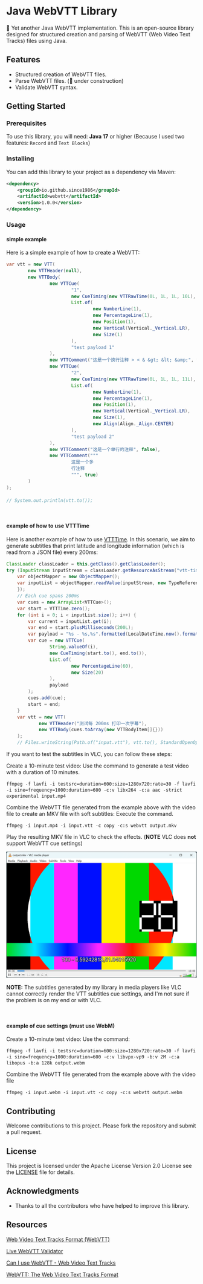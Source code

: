 # Java WebVTT Library

🚧 Yet another Java WebVTT implementation.
This is an open-source library designed for structured creation and parsing of WebVTT (Web Video Text Tracks) files using Java.

## Features

* Structured creation of WebVTT files.
* Parse WebVTT files. (🚧 under construction)
* Validate WebVTT syntax.

## Getting Started

### Prerequisites

To use this library, you will need:
**Java 17** or higher (Because I used two features: `Record` and `Text Blocks`)

### Installing

You can add this library to your project as a dependency via Maven:

```xml
<dependency>
    <groupId>io.github.since1986</groupId>
    <artifactId>webvtt</artifactId>
    <version>1.0.0</version>
</dependency>
```

### Usage

#### simple example
Here is a simple example of how to create a WebVTT:

```java
var vtt = new VTT(
        new VTTHeader(null),
        new VTTBody(
                new VTTCue(
                        "1",
                        new CueTiming(new VTTRawTime(0L, 1L, 1L, 10L), new VTTRawTime(0L, 1L, 1L, 11L)),
                        List.of(
                                new NumberLine(1),
                                new PercentageLine(1),
                                new Position(1),
                                new Vertical(Vertical._Vertical.LR),
                                new Size(1)
                        ),
                        "test payload 1"
                ),
                new VTTComment("这是一个换行注释 > < & &gt; &lt; &amp;", true),
                new VTTCue(
                        "2",
                        new CueTiming(new VTTRawTime(0L, 1L, 1L, 11L), new VTTRawTime(9L, 1L, 1L, 20L)),
                        List.of(
                                new NumberLine(1),
                                new PercentageLine(1),
                                new Position(1),
                                new Vertical(Vertical._Vertical.LR),
                                new Size(1),
                                new Align(Align._Align.CENTER)
                        ),
                        "test payload 2"
                ),
                new VTTComment("这是一个单行的注释", false),
                new VTTComment("""
                        这是一个多
                        行注释
                        """, true)
        )
);

// System.out.println(vtt.to());
```

<br>

#### example of how to use VTTTime

Here is another example of how to use [VTTTime](src/main/java/io/github/since1986/webvtt/cue/timing/VTTTime.java). In this scenario, we aim to generate subtitles that print latitude and longitude information (which is read from a JSON file) every 200ms:

```java
ClassLoader classLoader = this.getClass().getClassLoader();
try (InputStream inputStream = classLoader.getResourceAsStream("vtt-time-test.json")) {
    var objectMapper = new ObjectMapper();
    var inputList = objectMapper.readValue(inputStream, new TypeReference<List<Map<String, String>>>() {
    });
    // Each cue spans 200ms
    var cues = new ArrayList<VTTCue>();
    var start = VTTTime.zero();
    for (int i = 0; i < inputList.size(); i++) {
        var current = inputList.get(i);
        var end = start.plusMilliseconds(200L);
        var payload = "%s - %s,%s".formatted(LocalDateTime.now().format(DateTimeFormatter.ISO_LOCAL_DATE_TIME), current.get("latitude"), current.get("longitude"));
        var cue = new VTTCue(
                String.valueOf(i),
                new CueTiming(start.to(), end.to()),
                List.of(
                        new PercentageLine(60),
                        new Size(20)
                ),
                payload
        );
        cues.add(cue);
        start = end;
    }
    var vtt = new VTT(
            new VTTHeader("测试每 200ms 打印一次字幕"),
            new VTTBody(cues.toArray(new VTTBodyItem[]{}))
    );
    // Files.writeString(Path.of("input.vtt"), vtt.to(), StandardOpenOption.CREATE, StandardOpenOption.WRITE);
```

If you want to test the subtitles in VLC, you can follow these steps:

Create a 10-minute test video: Use the command to generate a test video with a duration of 10 minutes.

```shell
ffmpeg -f lavfi -i testsrc=duration=600:size=1280x720:rate=30 -f lavfi -i sine=frequency=1000:duration=600 -c:v libx264 -c:a aac -strict experimental input.mp4
```

Combine the WebVTT file generated from the example above with the video file to create an MKV file with soft subtitles: Execute the command.

```shell
ffmpeg -i input.mp4 -i input.vtt -c copy -c:s webvtt output.mkv
```

Play the resulting MKV file in VLC to check the effects. (**NOTE** VLC does **not** support WebVTT cue settings)

<img src="src/test/resources/200ms.webp" alt="vlc play">

**NOTE:** The subtitles generated by my library in media players like VLC cannot correctly render the VTT subtitles cue settings, and I'm not sure if the problem is on my end or with VLC.

<br>

#### example of cue settings (must use WebM)

Create a 10-minute test video: Use the command:

```shell
ffmpeg -f lavfi -i testsrc=duration=600:size=1280x720:rate=30 -f lavfi -i sine=frequency=1000:duration=600 -c:v libvpx-vp9 -b:v 2M -c:a libopus -b:a 128k output.webm
```

Combine the WebVTT file generated from the example above with the video file

```shell
ffmpeg -i input.webm -i input.vtt -c copy -c:s webvtt output.webm
```

## Contributing

Welcome contributions to this project. Please fork the repository and submit a pull request.

## License

This project is licensed under the Apache License Version 2.0 License see the [LICENSE](LICENSE) file for details.

## Acknowledgments

* Thanks to all the contributors who have helped to improve this library.

## Resources

[Web Video Text Tracks Format (WebVTT)](https://developer.mozilla.org/en-US/docs/Web/API/WebVTT_API)

[Live WebVTT Validator](https://w3c.github.io/webvtt.js/parser.html)

[Can I use WebVTT - Web Video Text Tracks](https://caniuse.com/webvtt)

[WebVTT: The Web Video Text Tracks Format](https://w3c.github.io/webvtt/)
